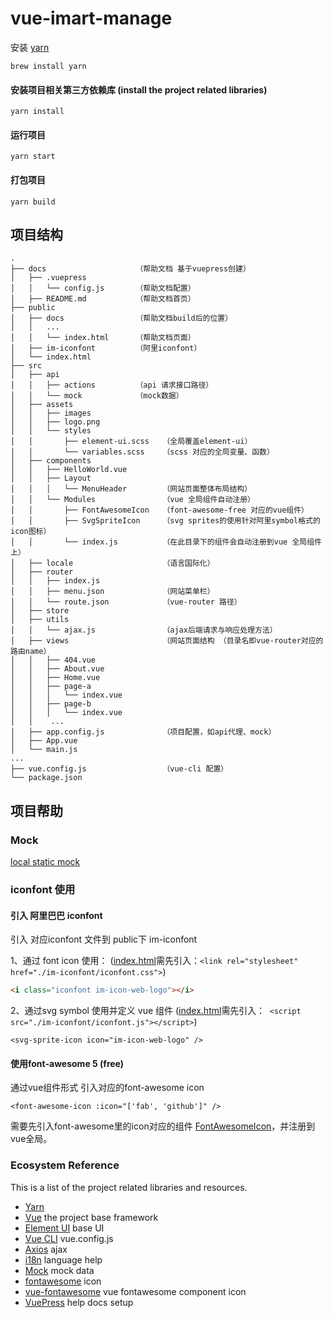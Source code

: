 # vue-imart-manage

安装 [yarn](https://classic.yarnpkg.com/en/docs/install#mac-stable)

```shell script
brew install yarn
```

#### 安装项目相关第三方依赖库 (install the project related libraries)
```
yarn install
```

#### 运行项目
```
yarn start
```

#### 打包项目
```
yarn build
```

## 项目结构

```
.
├── docs                    （帮助文档 基于vuepress创建）
│   ├── .vuepress
│   │   └── config.js       （帮助文档配置）
│   ├── README.md           （帮助文档首页）
├── public
│   ├── docs                （帮助文档build后的位置）
│   │   ...
│   │   └── index.html      （帮助文档页面）
│   ├── im-iconfont         （阿里iconfont）
│   └── index.html           
├── src
│   ├── api
│   │   ├── actions         （api 请求接口路径）
│   │   └── mock            （mock数据）
│   ├── assets
│   │   ├── images
│   │   ├── logo.png
│   │   └── styles
│   │       ├── element-ui.scss   （全局覆盖element-ui）
│   │       └── variables.scss    （scss 对应的全局变量、函数）
│   ├── components
│   │   ├── HelloWorld.vue
│   │   ├── Layout
│   │   │   └── MenuHeader        （网站页面整体布局结构）
│   │   └── Modules               （vue 全局组件自动注册）
│   │       ├── FontAwesomeIcon   （font-awesome-free 对应的vue组件）
│   │       ├── SvgSpriteIcon     （svg sprites的使用针对阿里symbol格式的icon图标）
│   │       └── index.js          （在此目录下的组件会自动注册到vue 全局组件上）
│   ├── locale                    （语言国际化）
│   ├── router
│   │   ├── index.js
│   │   ├── menu.json             （网站菜单栏）
│   │   └── route.json            （vue-router 路径）
│   ├── store
│   ├── utils
│   │   └── ajax.js               （ajax后端请求与响应处理方法）
│   ├── views                     （网站页面结构 （目录名即vue-router对应的路由name）
│   │   ├── 404.vue
│   │   ├── About.vue
│   │   ├── Home.vue
│   │   ├── page-a
│   │   │   └── index.vue
│   │   ├── page-b
│   │   │   └── index.vue
│   │    ...
│   ├── app.config.js             （项目配置，如api代理、mock）
│   ├── App.vue
│   └── main.js
...
├── vue.config.js                 （vue-cli 配置）
└── package.json
```

## 项目帮助

### Mock

[local static mock](./src/api/mock/README.md)

### iconfont  使用

#### 引入 阿里巴巴 iconfont

引入 对应iconfont 文件到 public下 im-iconfont

1、通过 font icon 使用： ([index.html](./public/index.html)需先引入：```<link rel="stylesheet" href="./im-iconfont/iconfont.css">```)
```html
<i class="iconfont im-icon-web-logo"></i>
```

2、通过svg symbol 使用并定义 vue 组件 ([index.html](./public/index.html)需先引入：``` <script src="./im-iconfont/iconfont.js"></script>```)
```vue
<svg-sprite-icon icon="im-icon-web-logo" />
```
  
#### 使用font-awesome 5 (free)

通过vue组件形式 引入对应的font-awesome icon

```vue
<font-awesome-icon :icon="['fab', 'github']" />
```
需要先引入font-awesome里的icon对应的组件 [FontAwesomeIcon](./src/components/Modules/FontAwesomeIcon/index.js)，并注册到vue全局。


### Ecosystem Reference

This is a list of the project related libraries and resources. 

- [Yarn](https://classic.yarnpkg.com/en/)
- [Vue](https://vuejs.org/index.html) the project base framework
- [Element UI](https://element.eleme.cn/#/zh-CN) base UI
- [Vue CLI](https://cli.vuejs.org/) vue.config.js
- [Axios](http://www.axios-js.com/) ajax
- [i18n](http://kazupon.github.io/vue-i18n/) language help
- [Mock](https://github.com/nuysoft/Mock/wiki) mock data
- [fontawesome](https://github.com/FortAwesome/vue-fontawesome) icon 
- [vue-fontawesome](https://fontawesome.com/) vue fontawesome component icon 
- [VuePress](https://vuepress.vuejs.org/zh/) help docs setup

